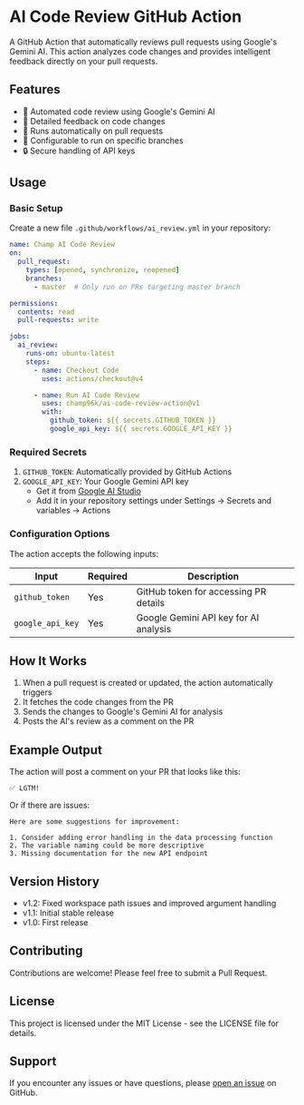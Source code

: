 # AI Code Review GitHub Action

A GitHub Action that automatically reviews pull requests using Google's Gemini AI. This action analyzes code changes and provides intelligent feedback directly on your pull requests.

## Features

- 🤖 Automated code review using Google's Gemini AI
- 📝 Detailed feedback on code changes
- 🔄 Runs automatically on pull requests
- 🎯 Configurable to run on specific branches
- 🔒 Secure handling of API keys

## Usage

### Basic Setup

Create a new file `.github/workflows/ai_review.yml` in your repository:

```yaml
name: Champ AI Code Review
on:
  pull_request:
    types: [opened, synchronize, reopened]
    branches:
      - master  # Only run on PRs targeting master branch

permissions:
  contents: read
  pull-requests: write

jobs:
  ai_review:
    runs-on: ubuntu-latest
    steps:
      - name: Checkout Code
        uses: actions/checkout@v4

      - name: Run AI Code Review
        uses: champ96k/ai-code-review-action@v1
        with:
          github_token: ${{ secrets.GITHUB_TOKEN }}
          google_api_key: ${{ secrets.GOOGLE_API_KEY }}
```

### Required Secrets

1. `GITHUB_TOKEN`: Automatically provided by GitHub Actions
2. `GOOGLE_API_KEY`: Your Google Gemini API key
   - Get it from [Google AI Studio](https://makersuite.google.com/app/apikey)
   - Add it in your repository settings under Settings → Secrets and variables → Actions

### Configuration Options

The action accepts the following inputs:

| Input | Required | Description |
|-------|----------|-------------|
| `github_token` | Yes | GitHub token for accessing PR details |
| `google_api_key` | Yes | Google Gemini API key for AI analysis |

## How It Works

1. When a pull request is created or updated, the action automatically triggers
2. It fetches the code changes from the PR
3. Sends the changes to Google's Gemini AI for analysis
4. Posts the AI's review as a comment on the PR

## Example Output

The action will post a comment on your PR that looks like this:

```
✅ LGTM!
```

Or if there are issues:

```
Here are some suggestions for improvement:

1. Consider adding error handling in the data processing function
2. The variable naming could be more descriptive
3. Missing documentation for the new API endpoint
```

## Version History

- v1.2: Fixed workspace path issues and improved argument handling
- v1.1: Initial stable release
- v1.0: First release

## Contributing

Contributions are welcome! Please feel free to submit a Pull Request.

## License

This project is licensed under the MIT License - see the LICENSE file for details.

## Support

If you encounter any issues or have questions, please [open an issue](https://github.com/champ96k/ai-code-review-action/issues) on GitHub.
